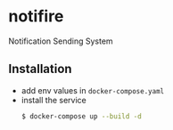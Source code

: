 # notifire

Notification Sending System

## Installation

* add env values in ```docker-compose.yaml```
* install the service
    ```bash
    $ docker-compose up --build -d
    ```
